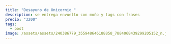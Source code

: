 ```yaml
---
title: "Desayuno de Unicornio "
description: se entrega envuelto con moño y tags con frases
precio: "3200"
tags:
  - post
image: /assets/assets/240386779_355948646188858_7884068439299205152_n.jpg
---
```

